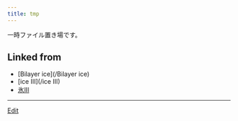 ```yaml
---
title: tmp
---
```

一時ファイル置き場です。



## Linked from

* [Bilayer ice](/Bilayer ice)
* [ice III](/ice III)
* [氷III](/氷III)


----

[Edit](https://github.com/vitroid/vitroid.github.io/edit/master/MD/tmp.md)

